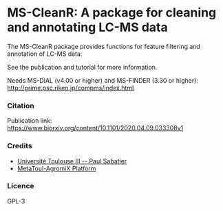 # MS-CleanR: A package for cleaning and annotating LC-MS data

The MS-CleanR package provides functions for feature filtering and annotation of LC-MS data.

See the publication and tutorial for more information.

Needs MS-DIAL (v4.00 or higher) and MS-FINDER (3.30 or higher): http://prime.psc.riken.jp/compms/index.html

### Citation
Publication link: https://www.biorxiv.org/content/10.1101/2020.04.09.033308v1

### Credits
- [Université Toulouse III -- Paul Sabatier](https://www.univ-tlse3.fr)
- [MetaToul-AgromiX Platform](https://www.lrsv.ups-tlse.fr/metatoul-en/)

### Licence
GPL-3

